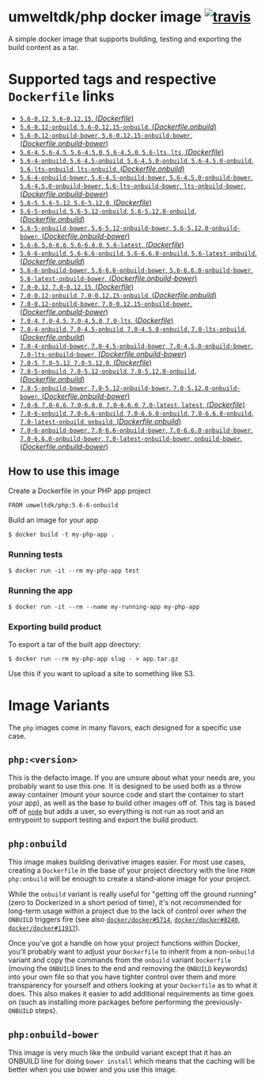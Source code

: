 # umweltdk/php docker image [![travis](https://travis-ci.org/umweltdk/docker-php.svg?branch=master)](https://travis-ci.org/umweltdk/docker-php)

A simple docker image that supports building, testing and exporting the build content as a tar.

# Supported tags and respective `Dockerfile` links

- [`5.6-0.12`, `5.6-0.12.15`,  (*Dockerfile*)](https://github.com/umweltdk/docker-php/blob/master/Dockerfile)
- [`5.6-0.12-onbuild`, `5.6-0.12.15-onbuild`,  (*Dockerfile.onbuild*)](https://github.com/umweltdk/docker-php/blob/master/Dockerfile.onbuild)
- [`5.6-0.12-onbuild-bower`, `5.6-0.12.15-onbuild-bower`,  (*Dockerfile.onbuild-bower*)](https://github.com/umweltdk/docker-php/blob/master/Dockerfile.onbuild-bower)
- [`5.6-4`, `5.6-4.5`, `5.6-4.5.0`, `5.6-4.5.0`, `5.6-lts`, `lts`,  (*Dockerfile*)](https://github.com/umweltdk/docker-php/blob/master/Dockerfile)
- [`5.6-4-onbuild`, `5.6-4.5-onbuild`, `5.6-4.5.0-onbuild`, `5.6-4.5.0-onbuild`, `5.6-lts-onbuild`, `lts-onbuild`,  (*Dockerfile.onbuild*)](https://github.com/umweltdk/docker-php/blob/master/Dockerfile.onbuild)
- [`5.6-4-onbuild-bower`, `5.6-4.5-onbuild-bower`, `5.6-4.5.0-onbuild-bower`, `5.6-4.5.0-onbuild-bower`, `5.6-lts-onbuild-bower`, `lts-onbuild-bower`,  (*Dockerfile.onbuild-bower*)](https://github.com/umweltdk/docker-php/blob/master/Dockerfile.onbuild-bower)
- [`5.6-5`, `5.6-5.12`, `5.6-5.12.0`,  (*Dockerfile*)](https://github.com/umweltdk/docker-php/blob/master/Dockerfile)
- [`5.6-5-onbuild`, `5.6-5.12-onbuild`, `5.6-5.12.0-onbuild`,  (*Dockerfile.onbuild*)](https://github.com/umweltdk/docker-php/blob/master/Dockerfile.onbuild)
- [`5.6-5-onbuild-bower`, `5.6-5.12-onbuild-bower`, `5.6-5.12.0-onbuild-bower`,  (*Dockerfile.onbuild-bower*)](https://github.com/umweltdk/docker-php/blob/master/Dockerfile.onbuild-bower)
- [`5.6-6`, `5.6-6.6`, `5.6-6.6.0`, `5.6-latest`,  (*Dockerfile*)](https://github.com/umweltdk/docker-php/blob/master/Dockerfile)
- [`5.6-6-onbuild`, `5.6-6.6-onbuild`, `5.6-6.6.0-onbuild`, `5.6-latest-onbuild`,  (*Dockerfile.onbuild*)](https://github.com/umweltdk/docker-php/blob/master/Dockerfile.onbuild)
- [`5.6-6-onbuild-bower`, `5.6-6.6-onbuild-bower`, `5.6-6.6.0-onbuild-bower`, `5.6-latest-onbuild-bower`,  (*Dockerfile.onbuild-bower*)](https://github.com/umweltdk/docker-php/blob/master/Dockerfile.onbuild-bower)
- [`7.0-0.12`, `7.0-0.12.15`,  (*Dockerfile*)](https://github.com/umweltdk/docker-php/blob/master/Dockerfile)
- [`7.0-0.12-onbuild`, `7.0-0.12.15-onbuild`,  (*Dockerfile.onbuild*)](https://github.com/umweltdk/docker-php/blob/master/Dockerfile.onbuild)
- [`7.0-0.12-onbuild-bower`, `7.0-0.12.15-onbuild-bower`,  (*Dockerfile.onbuild-bower*)](https://github.com/umweltdk/docker-php/blob/master/Dockerfile.onbuild-bower)
- [`7.0-4`, `7.0-4.5`, `7.0-4.5.0`, `7.0-lts`,  (*Dockerfile*)](https://github.com/umweltdk/docker-php/blob/master/Dockerfile)
- [`7.0-4-onbuild`, `7.0-4.5-onbuild`, `7.0-4.5.0-onbuild`, `7.0-lts-onbuild`,  (*Dockerfile.onbuild*)](https://github.com/umweltdk/docker-php/blob/master/Dockerfile.onbuild)
- [`7.0-4-onbuild-bower`, `7.0-4.5-onbuild-bower`, `7.0-4.5.0-onbuild-bower`, `7.0-lts-onbuild-bower`,  (*Dockerfile.onbuild-bower*)](https://github.com/umweltdk/docker-php/blob/master/Dockerfile.onbuild-bower)
- [`7.0-5`, `7.0-5.12`, `7.0-5.12.0`,  (*Dockerfile*)](https://github.com/umweltdk/docker-php/blob/master/Dockerfile)
- [`7.0-5-onbuild`, `7.0-5.12-onbuild`, `7.0-5.12.0-onbuild`,  (*Dockerfile.onbuild*)](https://github.com/umweltdk/docker-php/blob/master/Dockerfile.onbuild)
- [`7.0-5-onbuild-bower`, `7.0-5.12-onbuild-bower`, `7.0-5.12.0-onbuild-bower`,  (*Dockerfile.onbuild-bower*)](https://github.com/umweltdk/docker-php/blob/master/Dockerfile.onbuild-bower)
- [`7.0-6`, `7.0-6.6`, `7.0-6.6.0`, `7.0-6.6.0`, `7.0-latest`, `latest`,  (*Dockerfile*)](https://github.com/umweltdk/docker-php/blob/master/Dockerfile)
- [`7.0-6-onbuild`, `7.0-6.6-onbuild`, `7.0-6.6.0-onbuild`, `7.0-6.6.0-onbuild`, `7.0-latest-onbuild`, `onbuild`,  (*Dockerfile.onbuild*)](https://github.com/umweltdk/docker-php/blob/master/Dockerfile.onbuild)
- [`7.0-6-onbuild-bower`, `7.0-6.6-onbuild-bower`, `7.0-6.6.0-onbuild-bower`, `7.0-6.6.0-onbuild-bower`, `7.0-latest-onbuild-bower`, `onbuild-bower`,  (*Dockerfile.onbuild-bower*)](https://github.com/umweltdk/docker-php/blob/master/Dockerfile.onbuild-bower)

## How to use this image

Create a Dockerfile in your PHP app project

```
FROM umweltdk/php:5.6-6-onbuild
````

Build an image for your app

```
$ docker build -t my-php-app .
```

### Running tests

```
$ docker run -it --rm my-php-app test
```

### Running the app

```
$ docker run -it --rm --name my-running-app my-php-app
```

### Exporting build product

To export a tar of the built app directory:

```
$ docker run --rm my-php-app slug - > app.tar.gz
```

 Use this if you want to upload a site to something like S3.

# Image Variants

The `php` images come in many flavors, each designed for a specific use case.

## `php:<version>`

This is the defacto image. If you are unsure about what your needs are, you probably want to use this one. It is designed to be used both as a throw away container (mount your source code and start the container to start your app), as well as the base to build other images off of. This tag is based off of [`node`](https://registry.hub.docker.com/_/node/) but adds a user, so everything is not run as root and an entrypoint to support testing and export the build product.

## `php:onbuild`

This image makes building derivative images easier. For most use cases, creating a `Dockerfile` in the base of your project directory with the line `FROM php:onbuild` will be enough to create a stand-alone image for your project.

While the `onbuild` variant is really useful for "getting off the ground running" (zero to Dockerized in a short period of time), it's not recommended for long-term usage within a project due to the lack of control over *when* the `ONBUILD` triggers fire (see also [`docker/docker#5714`](https://github.com/docker/docker/issues/5714), [`docker/docker#8240`](https://github.com/docker/docker/issues/8240), [`docker/docker#11917`](https://github.com/docker/docker/issues/11917)).

Once you've got a handle on how your project functions within Docker, you'll probably want to adjust your `Dockerfile` to inherit from a non-`onbuild` variant and copy the commands from the `onbuild` variant `Dockerfile` (moving the `ONBUILD` lines to the end and removing the `ONBUILD` keywords) into your own file so that you have tighter control over them and more transparency for yourself and others looking at your `Dockerfile` as to what it does. This also makes it easier to add additional requirements as time goes on (such as installing more packages before performing the previously-`ONBUILD` steps).

## `php:onbuild-bower`

This image is very much like the onbuild variant except that it has an ONBUILD line for doing ```bower install``` which means that the caching will be better when you use bower and you use this image.

